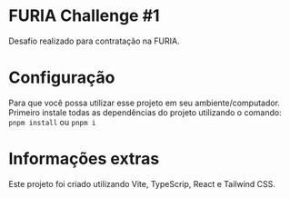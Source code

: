 # FURIA Challenge #1
Desafio realizado para contratação na FURIA.

# Configuração
Para que você possa utilizar esse projeto em seu ambiente/computador.
Primeiro instale todas as dependências do projeto utilizando o comando:
`pnpm install` ou `pnpm i`

# Informações extras
Este projeto foi criado utilizando Vite, TypeScrip, React e Tailwind CSS.